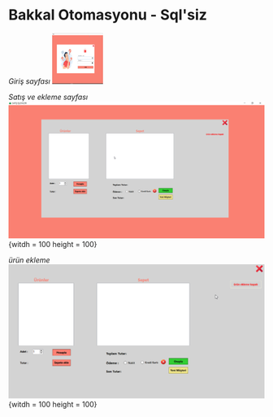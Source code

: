 # Bakkal Otomasyonu - Sql'siz

_Giriş sayfası_
<img src="img/Benim_Bakkalım_n3xJVZhgX7.png" width="100" height="100">


_Satış ve ekleme sayfası_
![satış ve ekleme](img/Benim_Bakkalım_PxPNWqJobv.png){witdh = 100 height = 100}

_ürün ekleme_
![ürün ekleme](img/Benim_Bakkalım_iyOUMUHxr2.gif){witdh = 100 height = 100}
